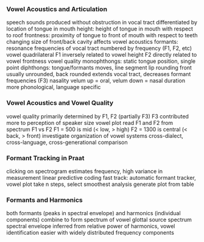 ### Vowel Acoustics and Articulation
speech sounds produced without obstruction in vocal tract
differentiated by location of tongue in mouth
	height: height of tongue in mouth with respect to roof
	frontness: proximity of tongue to front of mouth with respect to teeth
	changing size of front/back cavity affects vowel acoustics
formants: resonance frequencies of vocal tract
	numbered by frequency (F1, F2, etc)
vowel quadrilateral
	F1 inversely related to vowel height
	F2 directly related to vowel frontness
vowel quality
	monophthongs: static tongue position, single point
	diphthongs: tongue/formants moves, line segment
lip rounding
	front usually unrounded, back rounded
	extends vocal tract, decreases formant frequencies (F3)
nasality
	velum up = oral, velum down = nasal
duration more phonological, language specific
### Vowel Acoustics and Vowel Quality
vowel quality primarily determined by F1, F2 (partially F3)
F3 contributed more to perception of speaker size
vowel plot
	read F1 and F2 from spectrum
	F1 vs F2
	F1 = 500 is mid (< low, > high)
	F2 = 1300 is central (< back, > front)
	investigate organization of vowel systems
		cross-dialect, cross-language, cross-generational comparison
### Formant Tracking in Praat
clicking on spectrogram estimates frequency, high variance in measurement
	linear predictive coding
fast track: automatic formant tracker, vowel plot
	take n steps, select smoothest analysis
	generate plot from table
### Formants and Harmonics
both formants (peaks in spectral envelope) and harmonics (individual components)
	combine to form spectrum of vowel
glottal source spectrum
	spectral envelope inferred from relative power of harmonics, vowel identification
		easier with widely distributed frequency components